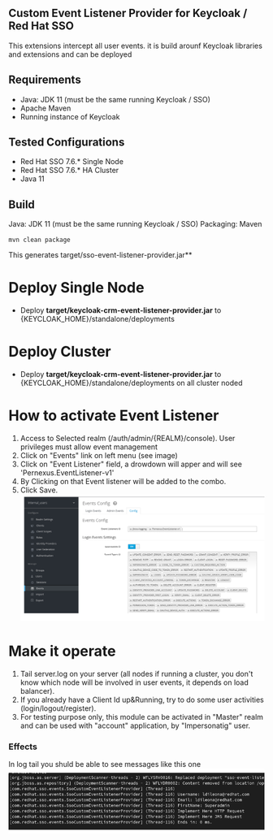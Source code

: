 ## Custom Event Listener Provider for Keycloak / Red Hat SSO
This extensions intercept all user events. it is build arounf Keycloak libraries and extensions and can be deployed

## Requirements
* Java: JDK 11 (must be the same running Keycloak / SSO)
* Apache Maven
* Running instance of Keycloak

## Tested Configurations
* Red Hat SSO 7.6.* Single Node
* Red Hat SSO 7.6.* HA Cluster
* Java 11

## Build
Java: JDK 11 (must be the same running Keycloak / SSO)
Packaging: Maven
```
mvn clean package
```
This generates target/sso-event-listener-provider.jar**


# Deploy Single Node

* Deploy **target/keycloak-crm-event-listener-provider.jar** to {KEYCLOAK_HOME}/standalone/deployments

# Deploy Cluster

* Deploy **target/keycloak-crm-event-listener-provider.jar** to {KEYCLOAK_HOME}/standalone/deployments on all cluster noded

# How to activate Event Listener
1. Access to Selected realm (/auth/admin/{REALM}/console). User privileges must allow event management
2. Click on "Events" link on left menu (see image)
3. Click on "Event Listener" field, a drowdown will apper and will see 'Pernexus.EventListener-v1'
4. By Clicking on that Event listener will be added to the combo.
5. Click Save.
![Alt text](SSO_1.png "Event Listener Activation")

# Make it operate
1. Tail server.log on your server (all nodes if running a cluster, you don't know which node will be involved in user events, it depends on load balancer).
2. If you already have a Client Id up&Running, try to do some user activities (login/logout/register).
3. For testing purpose only, this module can be activated in "Master" realm and can be used with "account" application, by "Impersonatig" user.

### Effects
In log tail you shuld be able to see messages like this one
![Alt text](SSO_2.png "Log outcome")


